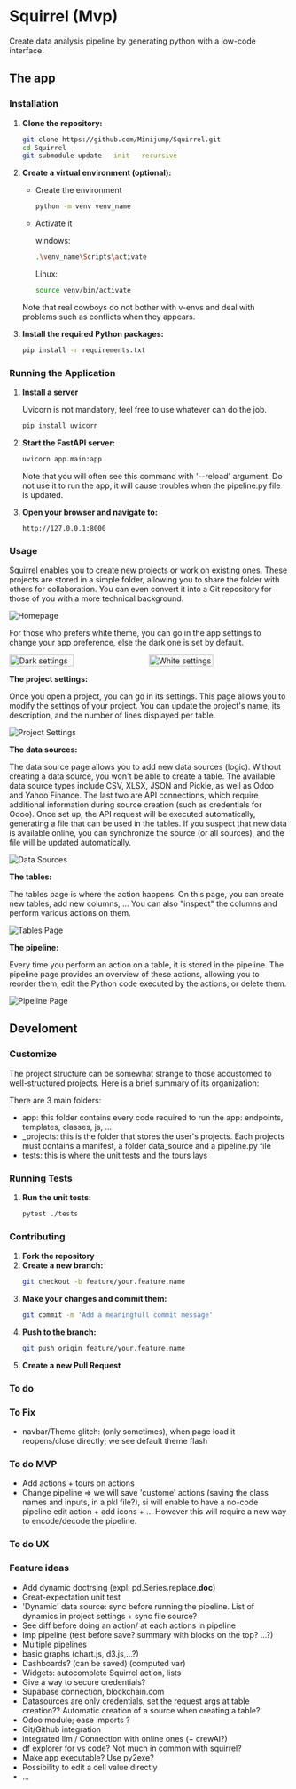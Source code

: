 # Squirrel (Mvp)
      
Create data analysis pipeline by generating python with a low-code interface. 
## The app
### Installation

1. **Clone the repository:**
    ```sh
    git clone https://github.com/Minijump/Squirrel.git
    cd Squirrel
    git submodule update --init --recursive
    ```

2. **Create a virtual environment (optional):**
    * Create the environment
        ```sh
        python -m venv venv_name
        ```
    * Activate it

        windows:
        ```sh
        .\venv_name\Scripts\activate
        ```

        Linux:
        ```sh
        source venv/bin/activate
        ```
    Note that real cowboys do not bother with v-envs and deal with problems such as conflicts when they appears. 

3. **Install the required Python packages:**
    ```sh
    pip install -r requirements.txt
    ```

### Running the Application

1. **Install a server**

    Uvicorn is not mandatory, feel free to use whatever can do the job.

    ```sh
    pip install uvicorn
    ```

2. **Start the FastAPI server:**
    ```sh
    uvicorn app.main:app
    ```
    Note that you will often see this command with '--reload' argument. Do not use it to run the app, it will cause troubles when the pipeline.py file is updated.

3. **Open your browser and navigate to:**
    ```
    http://127.0.0.1:8000
    ```

### Usage

Squirrel enables you to create new projects or work on existing ones. These projects are stored in a simple folder, allowing you to share the folder with others for collaboration. You can even convert it into a Git repository for those of you with a more technical background.

![Homepage](app/utils/templates/static/img/homepage.png)

For those who prefers white theme, you can go in the app settings to change your app preference, else the dark one is set by default.

<div style="display: flex; gap: 10px;">
  <img src="app/utils/templates/static/img/dark_settings.png" alt="Dark settings" style="width: 48%;">
  <img src="app/utils/templates/static/img/white_settings.png" alt="White settings" style="width: 48%;">
</div>

__The project settings:__

Once you open a project, you can go in its settings. This page allows you to modify the settings of your project. You can update the project's name, its description, and the number of lines displayed per table.

![Project Settings](app/utils/templates/static/img/projects_settings.png)

__The data sources:__

The data source page allows you to add new data sources (logic). Without creating a data source, you won't be able to create a table. The available data source types include CSV, XLSX, JSON and Pickle, as well as Odoo and Yahoo Finance. The last two are API connections, which require additional information during source creation (such as credentials for Odoo). Once set up, the API request will be executed automatically, generating a file that can be used in the tables. If you suspect that new data is available online, you can synchronize the source (or all sources), and the file will be updated automatically.

![Data Sources](app/utils/templates/static/img/data_sources_grid.png)

__The tables:__

The tables page is where the action happens. On this page, you can create new tables, add new columns, ... You can also "inspect" the columns and perform various actions on them.

![Tables Page](app/utils/templates/static/img/tables.png)

__The pipeline:__

Every time you perform an action on a table, it is stored in the pipeline. The pipeline page provides an overview of these actions, allowing you to reorder them, edit the Python code executed by the actions, or delete them.

![Pipeline Page](app/utils/templates/static/img/pipeline.png)

## Develoment
### Customize

The project structure can be somewhat strange to those accustomed to well-structured projects. Here is a brief summary of its organization:

There are 3 main folders:

* app: this folder contains every code required to run the app: endpoints, templates, classes, js, ...
* _projects: this is the folder that stores the user's projects. Each projects must contains a manifest, a folder data_source and a pipeline.py file
* tests: this is where the unit tests and the tours lays

### Running Tests

1. **Run the unit tests:**
    ```sh
    pytest ./tests
    ```
### Contributing

1. **Fork the repository**
2. **Create a new branch:**
    ```sh
    git checkout -b feature/your.feature.name
    ```
3. **Make your changes and commit them:**
    ```sh
    git commit -m 'Add a meaningfull commit message'
    ```
4. **Push to the branch:**
    ```sh
    git push origin feature/your.feature.name
    ```
5. **Create a new Pull Request**

### To do

### To Fix
* navbar/Theme glitch: (only sometimes), when page load it reopens/close directly; we see default theme flash

### To do MVP
* Add actions + tours on actions
* Change pipeline => we will save 'custome' actions (saving the class names and inputs, in a pkl file?), si will enable to have a no-code pipeline edit action + add icons + ... However this will require a new way to encode/decode the pipeline.

### To do UX

### Feature ideas
* Add dynamic doctrsing (expl: pd.Series.replace.__doc__)
* Great-expectation unit test
* 'Dynamic' data source: sync before running the pipeline. List of dynamics in project settings + sync file source?
* See diff before doing an action/ at each actions in pipeline
* Imp pipeline (test before save? summary with blocks on the top? ...?)
* Multiple pipelines
* basic graphs (chart.js, d3.js,...?)
* Dashboards? (can be saved) (computed var)
* Widgets: autocomplete Squirrel action, lists
* Give a way to secure credentials?
* Supabase connection, blockchain.com
* Datasources are only credentials, set the request args at table creation?? Automatic creation of a source when creating a table?
* Odoo module; ease imports ?
* Git/Github integration
* integrated llm / Connection with online ones (+ crewAI?)
* df explorer for vs code? Not much in common with squirrel?
* Make app executable? Use py2exe?
* Possibility to edit a cell value directly
* ...
